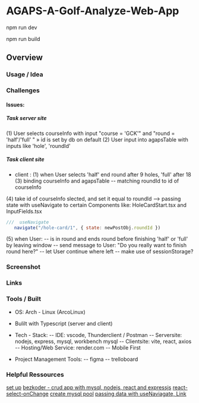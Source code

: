 # AGAPS-A-Golf-Analyze-Web-App

<!-- dev mode -->
npm run dev

<!-- compile ts to use on render.com -->
npm run build

## Overview

### Usage / Idea

### Challenges

#### Issues:
##### Task server site

(1) User selects courseInfo with input "course = 'GCK'" and "round = 'half'/'full' " » id is set by db on default
(2) User input into agapsTable with inputs like 'hole', 'roundId'


##### Task client site
- client :
(1) when User selects 'half' end round after 9 holes, 'full' after 18
(3) binding courseInfo and agapsTable -- matching roundId to id of courseInfo

(4) take id of courseInfo slected, and set it equal to roundId 
    --> passing state with useNavigate to certain Components like: HoleCardStart.tsx and InputFields.tsx
 ```js
 ///  useNavigate
    navigate("/hole-card/1", { state: newPostObj.roundId })
 ```
(5) when User:
    -- is in round and ends round before finishing 'half' or 'full' by leaving window
        -- send message to User: "Do you really want to finish round here?"
        -- let User continue where left
        -- make use of sessionStorage?

### Screenshot

### Links

### Tools / Built
- OS: Arch - Linux (ArcoLinux)
- Bulilt with Typescript (server and client)
- Tech - Stack: 
    -- IDE: vscode, Thunderclient / Postman
    -- Serversite: nodejs, express, mysql, workbench mysql
    -- Clientsite: vite, react, axios
    -- Hosting/Web Service: render.com
    -- Mobile First

- Project Management Tools:
    -- figma
    -- trelloboard


### Helpful Ressources
[set up](https://www.pullrequest.com/blog/intro-to-using-typescript-in-a-nodejs-express-project/)
[bezkoder - crud app with mysql, nodejs, react and expressjs](https://www.bezkoder.com/react-node-express-mysql/)
[react-select-onChange](https://bobbyhadz.com/blog/react-select-onchange)
[create mysql pool](https://github.com/mysqljs/mysql/issues/1166)
[passing data with useNaviagate, Link ](https://stackoverflow.com/questions/42173786/react-router-pass-data-when-navigating-programmatically)